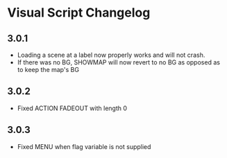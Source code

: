 # Visual Script Changelog
## 3.0.1
- Loading a scene at a label now properly works and will not crash.
- If there was no BG, SHOWMAP will now revert to no BG as opposed as to keep the map's BG
## 3.0.2
- Fixed ACTION FADEOUT with length 0
## 3.0.3
- Fixed MENU when flag variable is not supplied